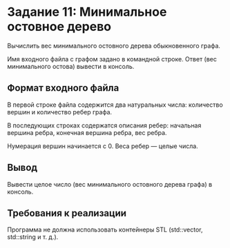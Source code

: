 # Задание 11: Минимальное остовное дерево
Вычислить вес минимального остовного дерева обыкновенного графа.

Имя входного файла с графом задано в командной строке. Ответ (вес минимального остова) вывести в консоль.

## Формат входного файла
В первой строке файла содержится два натуральных числа: количество вершин и количество ребер графа.

В последующих строках содержатся описания ребер: начальная вершина ребра, конечная вершина ребра, вес ребра.

Нумерация вершин начинается с 0. Веса ребер — целые числа.

## Вывод
Вывести целое число (вес минимального остовного дерева графа) в консоль.

## Требования к реализации
Программа не должна использовать контейнеры STL (std::vector, std::string и т. д.). 
